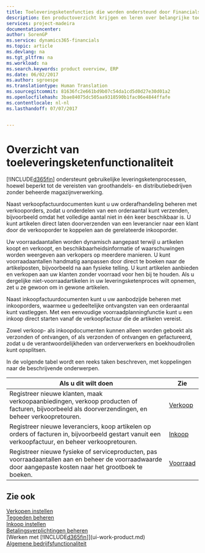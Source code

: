 ```yaml
---
title: Toeleveringsketenfuncties die worden ondersteund door Financials | Microsoft Docs
description: Een productoverzicht krijgen en leren over belangrijke toeleveringsketenconcepten en -processen die deel uitmaken van de ERP-oplossing.
services: project-madeira
documentationcenter: 
author: SorenGP
ms.service: dynamics365-financials
ms.topic: article
ms.devlang: na
ms.tgt_pltfrm: na
ms.workload: na
ms.search.keywords: product overview, ERP
ms.date: 06/02/2017
ms.author: sgroespe
ms.translationtype: Human Translation
ms.sourcegitcommit: 81636fc2e661bd9b07c54da1cd5d0d27e30d01a2
ms.openlocfilehash: 3bae84075dc505aa9318590b1fac06e4844ffafe
ms.contentlocale: nl-nl
ms.lasthandoff: 07/07/2017


---
```

# <a name="overview-of-supply-chain-functionality"></a>Overzicht van toeleveringsketenfunctionaliteit
[!INCLUDE[d365fin](includes/d365fin_md.md)] ondersteunt gebruikelijke leveringsketenprocessen, hoewel beperkt tot de vereisten van groothandels- en distributiebedrijven zonder beheerde magazijnverwerking.

Naast verkoopfactuurdocumenten kunt u uw orderafhandeling beheren met verkooporders, zodat u onderdelen van een orderaantal kunt verzenden, bijvoorbeeld omdat het volledige aantal niet in één keer beschikbaar is. U kunt artikelen direct laten doorverzenden van een leverancier naar een klant door de verkooporder te koppelen aan de gerelateerde inkooporder.

Uw voorraadaantallen worden dynamisch aangepast terwijl u artikelen koopt en verkoopt, en beschikbaarheidsinformatie of waarschuwingen worden weergeven aan verkopers op meerdere manieren. U kunt voorraadaantallen handmatig aanpassen door direct te boeken naar de artikelposten, bijvoorbeeld na aan fysieke telling. U kunt artikelen aanbieden en verkopen aan uw klanten zonder voorraad voor hen bij te houden. Als u dergelijke niet-voorraadartikelen in uw leveringsketenproces wilt opnemen, zet u ze gewoon om in gewone artikelen.

Naast inkoopfactuurdocumenten kunt u uw aanbodzijde beheren met inkooporders, waarmee u gedeeltelijke ontvangsten van een orderaantal kunt vastleggen. Met een eenvoudige voorraadplanningfunctie kunt u een inkoop direct starten vanaf de verkoopfactuur die de artikelen vereist.

Zowel verkoop- als inkoopdocumenten kunnen alleen worden geboekt als verzonden of ontvangen, of als verzonden of ontvangen en gefactureerd, zodat u de verantwoordelijkheden van orderverwerkers en boekhoudrollen kunt opsplitsen.

In de volgende tabel wordt een reeks taken beschreven, met koppelingen naar de beschrijvende onderwerpen.

| Als u dit wilt doen | Zie |
| --- | --- |
| Registreer nieuwe klanten, maak verkoopaanbiedingen, verkoop producten of facturen, bijvoorbeeld als doorverzendingen, en beheer verkoopretouren. |[Verkoop](sales-manage-sales.md) |
| Registreer nieuwe leveranciers, koop artikelen op orders of facturen in, bijvoorbeeld gestart vanuit een verkoopfactuur, en beheer verkoopretouren. |[Inkoop](purchasing-manage-purchasing.md) |
| Registreer nieuwe fysieke of serviceproducten, pas voorraadaantallen aan en beheer de voorraadwaarde door aangepaste kosten naar het grootboek te boeken. |[Voorraad](inventory-manage-inventory.md) |

## <a name="see-also"></a>Zie ook
[Verkopen instellen](sales-setup-sales.md)  
[Tegoeden beheren](receivables-manage-receivables.md)     
[Inkoop instellen](purchasing-setup-purchasing.md)  
[Betalingsverplichtingen beheren](payables-manage-payables.md)    
[Werken met [!INCLUDE[d365fin](includes/d365fin_md.md)]](ui-work-product.md)  
[Algemene bedrijfsfunctionaliteit](ui-across-business-areas.md)

